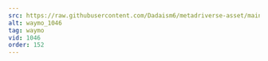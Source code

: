 ```yaml
---
src: https://raw.githubusercontent.com/Dadaism6/metadriverse-asset/main/script-waymo-output-newcompressed/waymo_1046.mp4
alt: waymo_1046
tag: waymo
vid: 1046
order: 152
---
```

